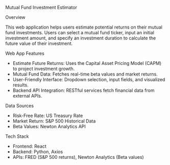 Mutual Fund Investment Estimator

Overview

This web application helps users estimate potential returns on their mutual fund investments. Users can select a mutual fund ticker, input an initial investment amount, and specify an investment duration to calculate the future value of their investment.


Web App Features
* Estimate Future Returns: Uses the Capital Asset Pricing Model (CAPM) to project investment growth.
* Mutual Fund Data: Fetches real-time beta values and market returns.
* User-Friendly Interface: Dropdown selection, input fields, and visualized results.
* Backend API Integration: RESTful services fetch financial data from external APIs.

Data Sources
* Risk-Free Rate: US Treasury Rate
* Market Return: S&P 500 Historical Data
* Beta Values: Newton Analytics API
  
Tech Stack
* Frontend: React
* Backend: Python, Axios
* APIs: FRED (S&P 500 returns), Newton Analytics (Beta values)
